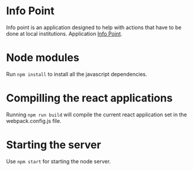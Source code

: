 # Info Point
Info point is an application designed to help with actions that have to be done at local institutions.
Application [Info Point](https://info-point.herokuapp.com/).

# Node modules
Run `npm install` to install all the javascript dependencies.

# Compilling the react applications
Running `npm run build` will compile the current react application set in the webpack.config.js file.

# Starting the server
Use `npm start` for starting the node server.
